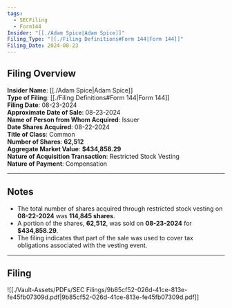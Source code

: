 ```yaml
---
tags:
  - SECFiling
  - Form144
Insider: "[[./Adam Spice|Adam Spice]]"
Filing_Type: "[[./Filing Definitions#Form 144|Form 144]]"
Filing_Date: 2024-08-23
---
```

## Filing Overview

**Insider Name**: [[./Adam Spice|Adam Spice]]  
**Type of Filing**: [[./Filing Definitions#Form 144|Form 144]]  
**Filing Date**: 08-23-2024  
**Approximate Date of Sale**: 08-23-2024  
**Name of Person from Whom Acquired**: Issuer  
**Date Shares Acquired**: 08-22-2024  
**Title of Class**: Common  
**Number of Shares**: **62,512**  
**Aggregate Market Value**: **$434,858.29**  
**Nature of Acquisition Transaction**: Restricted Stock Vesting  
**Nature of Payment**: Compensation

----
## Notes

- The total number of shares acquired through restricted stock vesting on **08-22-2024** was **114,845 shares**.
- A portion of the shares, **62,512**, was sold on **08-23-2024** for **$434,858.29**.
- The filing indicates that part of the sale was used to cover tax obligations associated with the vesting event.

----
## Filing

![[./Vault-Assets/PDFs/SEC Filings/9b85cf52-026d-41ce-813e-fe45fb07309d.pdf|9b85cf52-026d-41ce-813e-fe45fb07309d.pdf]]

